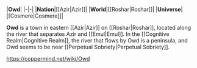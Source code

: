 |**Owd**|
|-|-|
|**Nation**|[[Azir\|Azir]]|
|**World**|[[Roshar\|Roshar]]|
|**Universe**|[[Cosmere\|Cosmere]]|

**Owd** is a town in eastern [[Azir\|Azir]] on [[Roshar\|Roshar]], located along the river that separates Azir and [[Emul\|Emul]].
In the [[Cognitive Realm\|Cognitive Realm]], the river that flows by Owd is a peninsula, and Owd seems to be near [[Perpetual Sobriety\|Perpetual Sobriety]].



https://coppermind.net/wiki/Owd